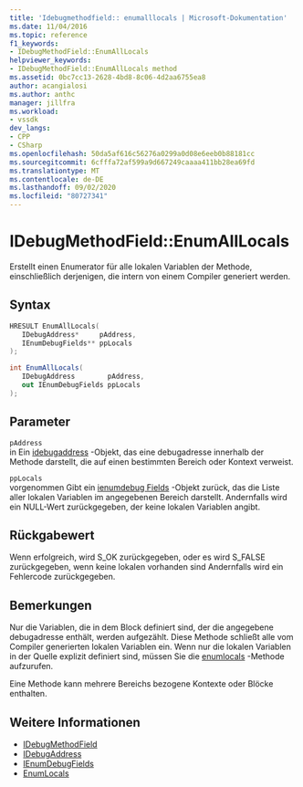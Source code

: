 ```yaml
---
title: 'Idebugmethodfield:: enumalllocals | Microsoft-Dokumentation'
ms.date: 11/04/2016
ms.topic: reference
f1_keywords:
- IDebugMethodField::EnumAllLocals
helpviewer_keywords:
- IDebugMethodField::EnumAllLocals method
ms.assetid: 0bc7cc13-2628-4bd8-8c06-4d2aa6755ea8
author: acangialosi
ms.author: anthc
manager: jillfra
ms.workload:
- vssdk
dev_langs:
- CPP
- CSharp
ms.openlocfilehash: 50da5af616c56276a0299a0d08e6eeb0b88181cc
ms.sourcegitcommit: 6cfffa72af599a9d667249caaaa411bb28ea69fd
ms.translationtype: MT
ms.contentlocale: de-DE
ms.lasthandoff: 09/02/2020
ms.locfileid: "80727341"
---
```

# <a name="idebugmethodfieldenumalllocals"></a>IDebugMethodField::EnumAllLocals
Erstellt einen Enumerator für alle lokalen Variablen der Methode, einschließlich derjenigen, die intern von einem Compiler generiert werden.

## <a name="syntax"></a>Syntax

```cpp
HRESULT EnumAllLocals( 
   IDebugAddress*     pAddress,
   IEnumDebugFields** ppLocals
);
```

```csharp
int EnumAllLocals(
   IDebugAddress        pAddress,
   out IEnumDebugFields ppLocals
);
```

## <a name="parameters"></a>Parameter
`pAddress`\
in Ein [idebugaddress](../../../extensibility/debugger/reference/idebugaddress.md) -Objekt, das eine debugadresse innerhalb der Methode darstellt, die auf einen bestimmten Bereich oder Kontext verweist.

`ppLocals`\
vorgenommen Gibt ein [ienumdebug Fields](../../../extensibility/debugger/reference/ienumdebugfields.md) -Objekt zurück, das die Liste aller lokalen Variablen im angegebenen Bereich darstellt. Andernfalls wird ein NULL-Wert zurückgegeben, der keine lokalen Variablen angibt.

## <a name="return-value"></a>Rückgabewert
 Wenn erfolgreich, wird S_OK zurückgegeben, oder es wird S_FALSE zurückgegeben, wenn keine lokalen vorhanden sind Andernfalls wird ein Fehlercode zurückgegeben.

## <a name="remarks"></a>Bemerkungen
 Nur die Variablen, die in dem Block definiert sind, der die angegebene debugadresse enthält, werden aufgezählt. Diese Methode schließt alle vom Compiler generierten lokalen Variablen ein. Wenn nur die lokalen Variablen in der Quelle explizit definiert sind, müssen Sie die [enumlocals](../../../extensibility/debugger/reference/idebugmethodfield-enumlocals.md) -Methode aufzurufen.

 Eine Methode kann mehrere Bereichs bezogene Kontexte oder Blöcke enthalten.

## <a name="see-also"></a>Weitere Informationen
- [IDebugMethodField](../../../extensibility/debugger/reference/idebugmethodfield.md)
- [IDebugAddress](../../../extensibility/debugger/reference/idebugaddress.md)
- [IEnumDebugFields](../../../extensibility/debugger/reference/ienumdebugfields.md)
- [EnumLocals](../../../extensibility/debugger/reference/idebugmethodfield-enumlocals.md)
